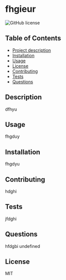 
# fhgieur

![GitHub license](https://img.shields.io/badge/license-MIT-blue.svg)


## Table of Contents
- [Project description](#Description)
- [Installation](#Installation)
- [Usage](#Usage)
- [License](#License)
- [Contributing](#Contributing)
- [Tests](#Tests)
- [Questions](#Questions)

## Description
dfhyu

## Usage
fhgduy

## Installation
fhgdyu

## Contributing
hdghi

## Tests
jfdghi

## Questions
hfdgbi
undefined

## License
MIT

